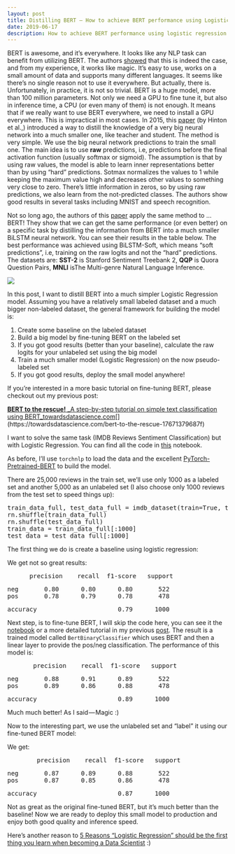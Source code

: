 ```yaml
---
layout: post
title: Distilling BERT — How to achieve BERT performance using Logistic Regression
date: 2019-06-17
description: How to achieve BERT performance using logistic regression and some unlabelled data ...
---
```

BERT is awesome, and it’s everywhere. It looks like any NLP task can benefit from utilizing BERT. The authors [showed](https://arxiv.org/abs/1810.04805) that this is indeed the case, and from my experience, it works like magic. It’s easy to use, works on a small amount of data and supports many different languages. It seems like there’s no single reason not to use it everywhere. But actually, there is. Unfortunately, in practice, it is not so trivial. BERT is a huge model, more than 100 million parameters. Not only we need a GPU to fine tune it, but also in inference time, a CPU (or even many of them) is not enough. It means that if we really want to use BERT everywhere, we need to install a GPU everywhere. This is impractical in most cases. In 2015, this [paper](https://arxiv.org/abs/1503.02531) (by Hinton et al.,) introduced a way to distill the knowledge of a very big neural network into a much smaller one, like teacher and student. The method is very simple. We use the big neural network predictions to train the small one. The main idea is to use **raw** predictions, i.e, predictions before the final activation function (usually softmax or sigmoid). The assumption is that by using raw values, the model is able to learn inner representations better than by using “hard” predictions. Sotmax normalizes the values to 1 while keeping the maximum value high and decreases other values to something very close to zero. There’s little information in zeros, so by using raw predictions, we also learn from the not-predicted classes. The authors show good results in several tasks including MNIST and speech recognition.

Not so long ago, the authors of this [paper](https://arxiv.org/pdf/1903.12136.pdf) apply the same method to ... BERT! They show that we can get the same performance (or even better) on a specific task by distilling the information from BERT into a much smaller BiLSTM neural network. You can see their results in the table below. The best performance was achieved using BiLSTM-Soft, which means “soft predictions”, i.e, training on the raw logits and not the “hard” predictions. The datasets are: **SST-2** is Stanford Sentiment Treebank 2, **QQP** is Quora Question Pairs, **MNLI** isThe Multi-genre Natural Language Inference.

<div class="img_row">
<img class="col three" src="https://cdn-images-1.medium.com/max/2400/1*cgCdD3zXxlYfryryh-Y9mQ.png">
</div>

In this post, I want to distill BERT into a much simpler Logistic Regression model. Assuming you have a relatively small labeled dataset and a much bigger non-labeled dataset, the general framework for building the model is:

1.  Create some baseline on the labeled dataset
2.  Build a big model by fine-tuning BERT on the labeled set
3.  If you got good results (better than your baseline), calculate the raw logits for your unlabeled set using the big model
4.  Train a much smaller model (Logistic Regression) on the now pseudo-labeled set
5.  If you got good results, deploy the small model anywhere!

If you’re interested in a more basic tutorial on fine-tuning BERT, please checkout out my previous post:

[**BERT to the rescue!**
_A step-by-step tutorial on simple text classification using BERT_towardsdatascience.com](https://towardsdatascience.com/bert-to-the-rescue-17671379687f "https://towardsdatascience.com/bert-to-the-rescue-17671379687f")[](https://towardsdatascience.com/bert-to-the-rescue-17671379687f)

I want to solve the same task (IMDB Reviews Sentiment Classification) but with Logistic Regression. You can find all the code in [this](https://github.com/shudima/notebooks/blob/master/Distilling_Bert.ipynb) notebook.

As before, I’ll use `torchnlp` to load the data and the excellent [PyTorch-Pretrained-BERT](https://github.com/huggingface/pytorch-pretrained-BERT) to build the model.

There are 25,000 reviews in the train set, we’ll use only 1000 as a labeled set and another 5,000 as an unlabeled set (I also choose only 1000 reviews from the test set to speed things up):

<pre name="0b12" id="0b12" class="graf graf--pre graf-after--p">train_data_full, test_data_full = imdb_dataset(train=True, test=True)
rn.shuffle(train_data_full)
rn.shuffle(test_data_full)
train_data = train_data_full[:1000]
test_data = test_data_full[:1000]</pre>

The first thing we do is create a baseline using logistic regression:

<script src="https://gist.github.com/shudima/8c92320535c63135ea941c754cef6a76.js"></script>

We get not so great results:

<pre name="47b1" id="47b1" class="graf graf--pre graf-after--p">      precision    recall  f1-score   support</pre>

<pre name="4157" id="4157" class="graf graf--pre graf-after--pre">neg       0.80      0.80      0.80       522
pos       0.78      0.79      0.78       478</pre>

<pre name="139f" id="139f" class="graf graf--pre graf-after--pre">accuracy                      0.79      1000</pre>

Next step, is to fine-tune BERT, I will skip the code here, you can see it the [notebook](https://github.com/shudima/notebooks/blob/master/Distilling_Bert.ipynb) or a more detailed tutorial in my previous [post](https://towardsdatascience.com/bert-to-the-rescue-17671379687f). The result is a trained model called `BertBinaryClassifier` which uses BERT and then a linear layer to provide the pos/neg classification. The performance of this model is:

<pre name="253e" id="253e" class="graf graf--pre graf-after--p">       precision    recall  f1-score   support</pre>

<pre name="0e03" id="0e03" class="graf graf--pre graf-after--pre">neg       0.88      0.91      0.89       522
pos       0.89      0.86      0.88       478</pre>

<pre name="033e" id="033e" class="graf graf--pre graf-after--pre">accuracy                      0.89      1000</pre>

Much much better! As I said — Magic :)

Now to the interesting part, we use the unlabeled set and “label” it using our fine-tuned BERT model:

<script src="https://gist.github.com/shudima/04ee08fb5c48ccb02532e65bb6a01d42.js"></script>

We get:

<pre name="a844" id="a844" class="graf graf--pre graf-after--p">        precision    recall  f1-score   support</pre>

<pre name="8f36" id="8f36" class="graf graf--pre graf-after--pre">neg       0.87      0.89      0.88       522
pos       0.87      0.85      0.86       478</pre>

<pre name="b94d" id="b94d" class="graf graf--pre graf-after--pre">accuracy                      0.87      1000</pre>

Not as great as the original fine-tuned BERT, but it’s much better than the baseline! Now we are ready to deploy this small model to production and enjoy both good quality and inference speed.

Here’s another reason to [5 Reasons “Logistic Regression” should be the first thing you learn when becoming a Data Scientist](https://towardsdatascience.com/5-reasons-logistic-regression-should-be-the-first-thing-you-learn-when-become-a-data-scientist-fcaae46605c4) :)
